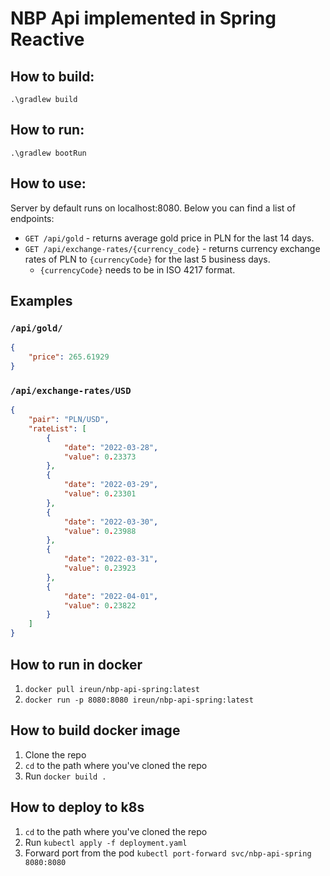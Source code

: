 # NBP Api implemented in Spring Reactive

## How to build:
`.\gradlew build`

## How to run:
`.\gradlew bootRun`

## How to use:
Server by default runs on localhost:8080. Below you can find a list of endpoints:
* `GET /api/gold` - returns average gold price in PLN for the last 14 days.
* `GET /api/exchange-rates/{currency_code}` - returns currency exchange rates of PLN to `{currencyCode}` for the last 5 business days.
  * `{currencyCode}` needs to be in ISO 4217 format.

## Examples
### `/api/gold/`
```json
{
    "price": 265.61929
}
```
### `/api/exchange-rates/USD`
```json
{
    "pair": "PLN/USD",
    "rateList": [
        {
            "date": "2022-03-28",
            "value": 0.23373
        },
        {
            "date": "2022-03-29",
            "value": 0.23301
        },
        {
            "date": "2022-03-30",
            "value": 0.23988
        },
        {
            "date": "2022-03-31",
            "value": 0.23923
        },
        {
            "date": "2022-04-01",
            "value": 0.23822
        }
    ]
}
```

## How to run in docker
1. `docker pull ireun/nbp-api-spring:latest`
2. `docker run -p 8080:8080 ireun/nbp-api-spring:latest`

## How to build docker image
1. Clone the repo
2. `cd` to the path where you've cloned the repo
3. Run `docker build .`

## How to deploy to k8s
1. `cd` to the path where you've cloned the repo
2. Run `kubectl apply -f deployment.yaml`
3. Forward port from the pod `kubectl port-forward svc/nbp-api-spring 8080:8080`

